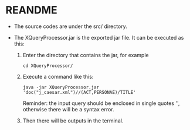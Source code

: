# REANDME

- The source codes are under the src/ directory.

- The XQueryProcessor.jar is the exported jar file. It can be executed as this:

  1. Enter the directory that contains the jar, for example

     `cd XQueryProcessor/`

  2. Execute a command like this:

     `java -jar XQueryProcessor.jar 'doc("j_caesar.xml")//(ACT,PERSONAE)/TITLE'`

     Reminder: the input query should be enclosed in single quotes '', otherwise there will be a syntax error.

  3. Then there will be outputs in the terminal.